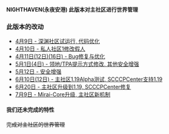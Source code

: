 **NIGHTHAVEN(永夜安港) 此版本对主社区进行世界管理**  
  
### 此版本的改动
* [4月9日 - 深渊社区试运行, 代码优化](4-9)  
* [4月10日 - 私人社区1修改假人](4-10)  
* [4月11日(12日)(16日) - Bug修复与优化](4-11-12-16)  
* [5月1日(4日) - 领地/TPA提示方式修改, 其他安全增强](5-1-4)  
* [5月12日 - 安全增强](5-12)
* [6月10日(12日) - 主社区1.19Alpha测试, SCCCPCenter支持1.19](6-10-12)
* [6月20日 - 主社区升级到1.19, SCCCPCenter修复](6-20)
* [7月9日 - Mirai-Core升级, 主社区新机制](7-09)

#### 我们还未完成的特性
~~完成对主社区的世界管理~~  
